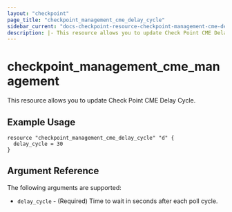 ```yaml
---
layout: "checkpoint"
page_title: "checkpoint_management_cme_delay_cycle"
sidebar_current: "docs-checkpoint-resource-checkpoint-management-cme-delay-cycle"
description: |- This resource allows you to update Check Point CME Delay Cycle.
---
```


# checkpoint_management_cme_management

This resource allows you to update Check Point CME Delay Cycle.

## Example Usage

```hcl
resource "checkpoint_management_cme_delay_cycle" "d" {
  delay_cycle = 30
}
```

## Argument Reference

The following arguments are supported:

* `delay_cycle` - (Required) Time to wait in seconds after each poll cycle.

